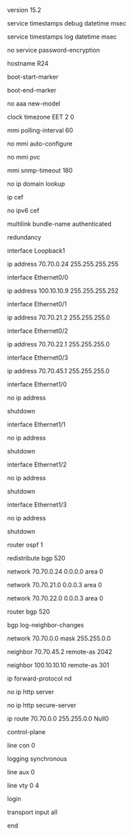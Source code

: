 version 15.2

service timestamps debug datetime msec

service timestamps log datetime msec

no service password-encryption

hostname R24

boot-start-marker

boot-end-marker

no aaa new-model

clock timezone EET 2 0

mmi polling-interval 60

no mmi auto-configure

no mmi pvc

mmi snmp-timeout 180

no ip domain lookup

ip cef

no ipv6 cef

multilink bundle-name authenticated

redundancy

interface Loopback1

ip address 70.70.0.24 255.255.255.255

interface Ethernet0/0

ip address 100.10.10.9 255.255.255.252

interface Ethernet0/1

ip address 70.70.21.2 255.255.255.0

interface Ethernet0/2

ip address 70.70.22.1 255.255.255.0

interface Ethernet0/3

ip address 70.70.45.1 255.255.255.0

interface Ethernet1/0

no ip address

shutdown

interface Ethernet1/1

no ip address

shutdown

interface Ethernet1/2

no ip address

shutdown

interface Ethernet1/3

no ip address

shutdown

router ospf 1

redistribute bgp 520

network 70.70.0.24 0.0.0.0 area 0

network 70.70.21.0 0.0.0.3 area 0

network 70.70.22.0 0.0.0.3 area 0

router bgp 520

bgp log-neighbor-changes

network 70.70.0.0 mask 255.255.0.0

neighbor 70.70.45.2 remote-as 2042

neighbor 100.10.10.10 remote-as 301

ip forward-protocol nd

no ip http server

no ip http secure-server

ip route 70.70.0.0 255.255.0.0 Null0

control-plane

line con 0

logging synchronous

line aux 0

line vty 0 4

login

transport input all

end
